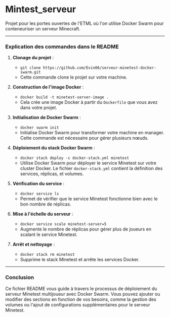 # Mintest_serveur
Projet pour les portes ouvertes de l'ETML où l'on utilise Docker Swarm pour conteneuriser un serveur Minecraft.



---

### Explication des commandes dans le README

1. **Clonage du projet** : 
   - `git clone https://github.com/Evin06/serveur-minetest-docker-swarm.git`
   - Cette commande clone le projet sur votre machine.

2. **Construction de l'image Docker** :
   - `docker build -t minetest-server-image .`
   - Cela crée une image Docker à partir du `Dockerfile` que vous avez dans votre projet.

3. **Initialisation de Docker Swarm** :
   - `docker swarm init`
   - Initialise Docker Swarm pour transformer votre machine en manager. Cette commande est nécessaire pour gérer plusieurs nœuds.

4. **Déploiement du stack Docker Swarm** :
   - `docker stack deploy -c docker-stack.yml minetest`
   - Utilise Docker Swarm pour déployer le service Minetest sur votre cluster Docker. Le fichier `docker-stack.yml` contient la définition des services, réplicas, et volumes.

5. **Vérification du service** :
   - `docker service ls`
   - Permet de vérifier que le service Minetest fonctionne bien avec le bon nombre de réplicas.

6. **Mise à l'échelle du serveur** :
   - `docker service scale minetest-server=5`
   - Augmente le nombre de réplicas pour gérer plus de joueurs en scalant le service Minetest.

7. **Arrêt et nettoyage** :
   - `docker stack rm minetest`
   - Supprime le stack Minetest et arrête les services Docker.

---

### Conclusion

Ce fichier README vous guide à travers le processus de déploiement du serveur Minetest multijoueur avec Docker Swarm. Vous pouvez ajouter ou modifier des sections en fonction de vos besoins, comme la gestion des volumes ou l'ajout de configurations supplémentaires pour le serveur Minetest.
